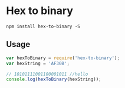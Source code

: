 # Hex to binary

`npm install hex-to-binary -S`

## Usage

```js
var hexToBinary = require('hex-to-binary');
var hexString = 'AF30B';

// 10101111001100001011 //hello
console.log(hexToBinary(hexString));
```
